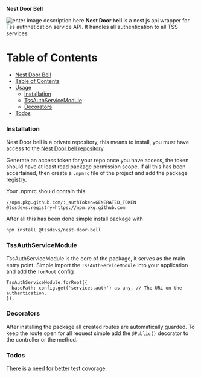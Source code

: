 **Nest Door Bell**

![enter image description here](https://previews.123rf.com/images/smartbobert/smartbobert1706/smartbobert170600065/80225628-old-vintage-door-bell-button-on-grunge-wall-antique-door-bell.jpg)
**Nest Door bell**  is a nest js api wrapper for Tss authnetication service API. It handles all authentication to  all TSS services.

# Table of Contents  
  
- [Nest Door Bell](#nestjs-early-starter)  
- [Table of Contents](#table-of-contents)  
- [Usage](#usage)  
   - [Installation](#installation)  
	- [TssAuthServiceModule](#tssAuthServiceModule)  
  - [Decorators](#decorators)  
- [Todos](#todos)  

### Installation
Nest Door bell is a private repository, this means to install,  you must have access to the [Nest Door bell repository](https://github.com/tssdevs/nest-door-bell) . 

Generate an access token for your repo once you have access, the token should have at least read package permission  scope. If all this has been accertained, then create a `.npmrc` file of the project and add the package registry.

Your .npmrc should contain this 

    //npm.pkg.github.com/:_authToken=GENERATED_TOKEN
    @tssdevs:registry=https://npm.pkg.github.com

After all this has been done simple install package with 

    npm install @tssdevs/nest-door-bell

### TssAuthServiceModule
TssAuthServiceModule is the core of the package, it serves as the main entry point. 
Simple import the `TssAuthServiceModule` into your application and add the `forRoot` config

    TssAuthServiceModule.forRoot({  
      basePath: config.get('services.auth') as any, // The URL on the authentication.
    }),

### Decorators
After installing the package all created routes are automatically guarded. To keep the route open for all request simple add the `@Public()` decorator to the controller or the method.

### Todos
There is a need for better test covorage.